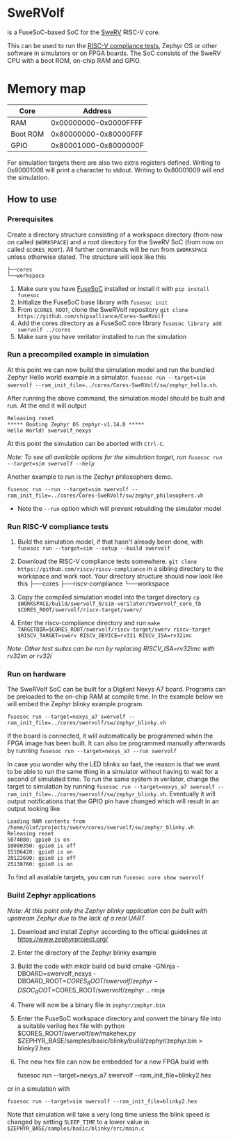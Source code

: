 SweRVolf
========

is a FuseSoC-based SoC for the [SweRV](https://github.com/chipsalliance/Cores-SweRV) RISC-V core.

This can be used to run the [RISC-V compliance tests](https://github.com/riscv/riscv-compliance), Zephyr OS or other software in simulators or on FPGA boards. The SoC consists of the SweRV CPU with a boot ROM, on-chip RAM and GPIO.

# Memory map

| Core     | Address               |
| -------- | --------------------- |
| RAM      | 0x00000000-0x0000FFFF |
| Boot ROM | 0x80000000-0x80000FFF |
| GPIO     | 0x80001000-0x8000000F |

For simulation targets there are also two extra registers defined. Writing to 0x80001008 will print a character to stdout. Writing to 0x80001009 will end the simulation.

## How to use

### Prerequisites

Create a directory structure consisting of a workspace directory (from now on called `$WORKSPACE`) and a root directory for the SweRV SoC (from now on called `$CORES_ROOT`). All further commands will be run from `$WORKSPACE` unless otherwise stated. The structure will look like this

    ├──cores
    └──workspace

1. Make sure you have [FuseSoC](https://github.com/olofk/fusesoc) installed or install it with `pip install fusesoc`
2. Initialize the FuseSoC base library with `fusesoc init`
3. From `$CORES_ROOT`, clone the SweRVolf repository `git clone https://github.com/chipsalliance/Cores-SweRVolf`
4. Add the cores directory as a FuseSoC core library `fusesoc library add swervolf ../cores`
5. Make sure you have verilator installed to run the simulation

### Run a precompiled example in simulation

At this point we can now build the simulation model and run the bundled Zephyr Hello world example in a simulator. `fusesoc run --target=sim swervolf --ram_init_file=../cores/Cores-SweRVolf/sw/zephyr_hello.vh`.

After running the above command, the simulation model should be built and run. At the end it will output

    Releasing reset
    ***** Booting Zephyr OS zephyr-v1.14.0 *****
    Hello World! swervolf_nexys

At this point the simulation can be aborted with `Ctrl-C`.

*Note: To see all available options for the simulation target, run `fusesoc run --target=sim swervolf --help`*

Another example to run is the Zephyr philosophers demo.

    fusesoc run --run --target=sim swervolf --ram_init_file=../cores/Cores-SweRVolf/sw/zephyr_philosophers.vh

* Note the `--run` option which will prevent rebuilding the simulator model

### Run RISC-V compliance tests

1. Build the simulation model, if that hasn't already been done, with `fusesoc run --target=sim --setup --build swervolf`
2. Download the RISC-V compliance tests somewhere. `git clone https://github.com/riscv/riscv-compliance` in a sibling directory to the workspace and work root. Your directory structure should now look like this
├──cores
├──riscv-compliance
└──workspace

3. Copy the compiled simulation model into the target directory `cp $WORKSPACE/build/swervolf_0/sim-verilator/Vswervolf_core_tb $CORES_ROOT/swervolf/riscv-target/swerv/`
4. Enter the riscv-compliance directory and run `make TARGETDIR=$CORES_ROOT/swervolf/riscv-target/swerv riscv-target $RISCV_TARGET=swerv RISCV_DEVICE=rv32i RISCV_ISA=rv32imc`

*Note: Other test suites can be run by replacing RISCV_ISA=rv32imc with rv32im or rv32i*

### Run on hardware

The SweRVolf SoC can be built for a Digilent Nexys A7 board. Programs can be preloaded to the on-chip RAM at compile time. In the example below we will embed the Zephyr blinky example program.

    fusesoc run --target=nexys_a7 swervolf --ram_init_file=../cores/swervolf/sw/zephyr_blinky.vh

If the board is connected, it will automatically be programmed when the FPGA image has been built. It can also be programmed manually afterwards by running `fusesoc run --target=nexys_a7 --run swervolf`

In case you wonder why the LED blinks so fast, the reason is that we want to be able to run the same thing in a simulator without having to wait for a second of simulated time. To run the same system in verilator, change the target to simulation by running `fusesoc run --target=nexys_a7 swervolf --ram_init_file=../cores/swervolf/sw/zephyr_blinky.vh`. Eventually it will output notifications that the GPIO pin have changed which will result in an output looking like

    Loading RAM contents from /home/olof/projects/swerv/cores/swervolf/sw/zephyr_blinky.vh
    Releasing reset
    5074080: gpio0 is on
    10090350: gpio0 is off
    15106420: gpio0 is on
    20122690: gpio0 is off
    25138760: gpio0 is on

To find all available targets, you can run `fusesoc core show swervolf`

### Build Zephyr applications

*Note: At this point only the Zephyr blinky application can be built with upstream Zephyr due to the lack of a real UART*

1. Download and install Zephyr according to the official guidelines at https://www.zephyrproject.org/
2. Enter the directory of the Zephyr blinky example
3. Build the code with
    mkdir build
    cd build
    cmake -GNinja -DBOARD=swervolf_nexys -DBOARD_ROOT=$CORES_ROOT/swervolf/zephyr -DSOC_ROOT=$CORES_ROOT/swervolf/zephyr ..
    ninja
4. There will now be a binary file in `zephyr/zephyr.bin`
5. Enter the FuseSoC workspace directory and convert the binary file into a suitable verilog hex file with
    python $CORES_ROOT/swervolf/sw/makehex.py $ZEPHYR_BASE/samples/basic/blinky/build/zephyr/zephyr.bin > blinky2.hex
6. The new hex file can now be embedded for a new FPGA build with

    fusesoc run --target=nexys_a7 swervolf --ram_init_file=blinky2.hex

or in a simulation with

    fusesoc run --target=sim swervolf --ram_init_file=blinky2.hex

Note that simulation will take a very long time unless the blink speed is changed by setting `SLEEP_TIME` to a lower value in `$ZEPHYR_BASE/samples/basic/blinky/src/main.c`
